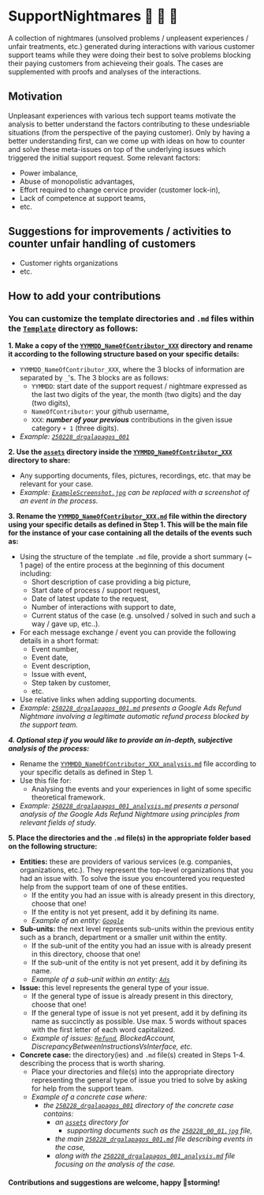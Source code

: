 # SupportNightmares 👻 🧟 🧛
A collection of nightmares (unsolved problems / unpleasent experiences / unfair treatments, etc.) generated during interactions with various customer support teams while they were doing their best to solve problems blocking their paying customers from achieveing their goals. The cases are supplemented with proofs and analyses of the interactions.

## Motivation
Unpleasant experiences with various tech support teams motivate the analysis to better understand the factors contributing to these undesriable situations (from the perspective of the paying customer). Only by having a better understanding first, can we come up with ideas on how to counter and solve these meta-issues on top of the underlying issues which triggered the initial support request.
Some relevant factors:
- Power imbalance,
- Abuse of monopolistic advantages,
- Effort required to change cervice provider (customer lock-in),
- Lack of competence at support teams,
- etc.

## Suggestions for improvements / activities to counter unfair handling of customers
- Customer rights organizations
- etc.

## How to add your contributions

### You can customize the template directories and `.md` files within the [`Template`](./Template/) directory as follows:

**1. Make a copy of the [`YYMMDD_NameOfContributor_XXX`](./Template/YYMMDD_NameOfContributor_XXX) directory and rename it according to the following structure based on your specific details:**
  - `YYMMDD_NameOfContributor_XXX`, where the 3 blocks of information are separated by `_`'s. The 3 blocks are as follows:
    - `YYMMDD`: start date of the support request / nightmare expressed as the last two digits of the year, the month (two digits) and the day (two digits),
    - `NameOfContributor`: your github username,
    - `XXX`: ***number of your previous*** contributions in the given issue category `+ 1` (three digits).
  - *Example: [`250228_drgalapagos_001`](./Entities/Google/Ads/Refund/250228_drgalapagos_001)*

**2. Use the [`assets`](./Template/YYMMDD_NameOfContributor_XXX/assets) directory inside the [`YYMMDD_NameOfContributor_XXX`](./Template/YYMMDD_NameOfContributor_XXX) directory to share:**
  - Any supporting documents, files, pictures, recordings, etc. that may be relevant for your case.
  - *Example: [`ExampleScreenshot.jpg`](./Template/YYMMDD_NameOfContributor_XXX/assets/ExampleScreenshot.jpg) can be replaced with a screenshot of an event in the process.*

**3. Rename the [`YYMMDD_NameOfContributor_XXX.md`](./Template/YYMMDD_NameOfContributor_XXX/YYMMDD_NameOfContributor_XXX.md) file within the directory using your specific details as defined in Step 1. This will be the main file for the instance of your case containing all the details of the events such as:**
  - Using the structure of the template `.md` file, provide a short summary (~ 1 page) of the entire process at the beginning of this document including:
    - Short description of case providing a big picture,
    - Start date of process / support request,
    - Date of latest update to the request,
    - Number of interactions with support to date,
    - Current status of the case (e.g. unsolved / solved in such and such a way / gave up, etc..).
  - For each message exchange / event you can provide the following details in a short format:
    - Event number,
    - Event date,
    - Event description,
    - Issue with event,
    - Step taken by customer,
    - etc.
  - Use relative links when adding supporting documents.
  - *Example: [`250228_drgalapagos_001.md`](./Entities/Google/Ads/Refund/250228_drgalapagos_001/250228_drgalapagos_001.md) presents a Google Ads Refund Nightmare involving a legitimate automatic refund process blocked by the support team.*

***4. Optional step if you would like to provide an in-depth, subjective analysis of the process:***
 - Rename the [`YYMMDD_NameOfContributor_XXX_analysis.md`](./Template/YYMMDD_NameOfContributor_XXX/YYMMDD_NameOfContributor_XXX_analysis.md) file according to your specific details as defined in Step 1.
 - Use this file for:
   - Analysing the events and your experiences in light of some specific theoretical framework.
 - *Example: [`250228_drgalapagos_001_analysis.md`](./Entities/Google/Ads/Refund/250228_drgalapagos_001/250228_drgalapagos_001_analysis.md) presents a personal analysis of the Google Ads Refund Nightmare using principles from relevant fields of study.*

**5. Place the directories and the `.md` file(s) in the appropriate folder based on the following structure:**
  - **Entities:** these are providers of various services (e.g. companies, organizations, etc.). They represent the top-level organizations that you had an issue with. To solve the issue you encountered you requested help from the support team of one of these entities.
    - If the entity you had an issue with is already present in this directory, choose that one!
    - If the entity is not yet present, add it by defining its name.
    - *Example of an entity: [`Google`](./Entities/Google)*
  - **Sub-units:** the next level represents sub-units within the previous entity such as a branch, department or a smaller unit within the entity.
    - If the sub-unit of the entity you had an issue with is already present in this directory, choose that one!
    - If the sub-unit of the entity is not yet present, add it by defining its name.
    - *Example of a sub-unit within an entity: [`Ads`](./Entities/Google/Ads)*
  - **Issue:** this level represents the general type of your issue.
    - If the general type of issue is already present in this directory, choose that one!
    - If the general type of issue is not yet present, add it by defining its name as succinctly as possible. Use max. 5 words without spaces with the first letter of each word capitalized.
    - *Example of issues: [`Refund`](./Entities/Google/Ads/Refund), BlockedAccount, DiscrepancyBetweenInstructionsVsInterface, etc.*
  - **Concrete case:** the directory(ies) and `.md` file(s) created in Steps 1-4. describing the process that is worth sharing.
    - Place your directories and file(s) into the appropriate directory representing the general type of issue you tried to solve by asking for help from the support team.
    - *Example of a concrete case where:*
       - *the [`250228_drgalapagos_001`](./Entities/Google/Ads/Refund/250228_drgalapagos_001) directory of the concrete case contains:*
          - *an [`assets`](./Entities/Google/Ads/Refund/250228_drgalapagos_001/assets) directory for*
             - *supporting documents such as the [`250228_00_01.jpg`](./Entities/Google/Ads/Refund/250228_drgalapagos_001/assets/250228_00_01.jpg) file,*
          - *the main [`250228_drgalapagos_001.md`](./Entities/Google/Ads/Refund/250228_drgalapagos_001/250228_drgalapagos_001.md) file describing events in the case,*
          - *along with the [`250228_drgalapagos_001_analysis.md`](./Entities/Google/Ads/Refund/250228_drgalapagos_001/250228_drgalapagos_001_analysis.md) file focusing on the analysis of the case.*

#### Contributions and suggestions are welcome, happy 🧠storming!












